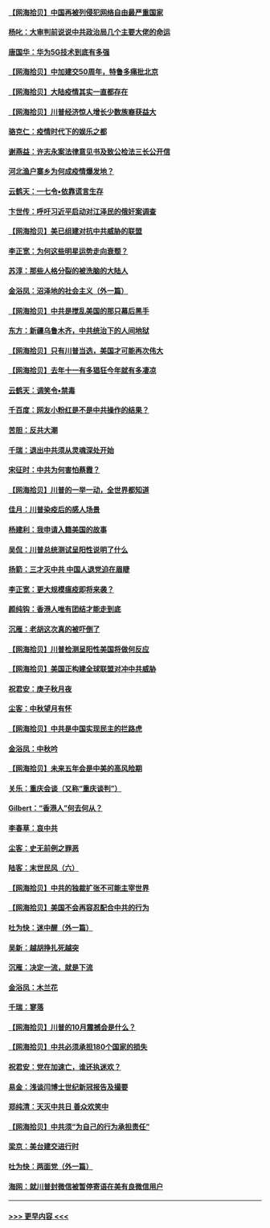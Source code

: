 #### [【网海拾贝】中国再被列侵犯网络自由最严重国家](../pages/nsc993/n12479643.md?t=10170102) 
#### [杨叱：大审判前说说中共政治局几个主要大佬的命运](../pages/nsc993/n12477527.md?t=10170102) 
#### [唐国华：华为5G技术到底有多强](../pages/nsc993/n12477483.md?t=10170102) 
#### [【网海拾贝】中加建交50周年，特鲁多痛批北京](../pages/nsc993/n12476892.md?t=10170102) 
#### [【网海拾贝】大陆疫情其实一直都存在](../pages/nsc993/n12473948.md?t=10170102) 
#### [【网海拾贝】川普经济惊人增长少数族裔获益大](../pages/nsc993/n12471565.md?t=10170102) 
#### [骆克仁：疫情时代下的娱乐之都](../pages/nsc993/n12471312.md?t=10170102) 
#### [谢燕益：许志永案法律意见书及致公检法三长公开信](../pages/nsc993/n12470870.md?t=10170102) 
#### [河北渔户寨乡为何成疫情爆发地？](../pages/nsc993/n12464936.md?t=10170102) 
#### [云鹤天：一七令▪依靠谎言生存](../pages/nsc993/n12470034.md?t=10170102) 
#### [卞世传：呼吁习近平启动对江泽民的俄奸案调查](../pages/nsc993/n12469722.md?t=10170102) 
#### [【网海拾贝】美已组建对抗中共威胁的联盟](../pages/nsc993/n12469018.md?t=10170102) 
#### [李正宽：为何这些明星运势走向衰颓？](../pages/nsc993/n12468730.md?t=10170102) 
#### [苏淳：那些人格分裂的被洗脑的大陆人](../pages/nsc993/n12467858.md?t=10170102) 
#### [金浴凤：沼泽地的社会主义（外一篇）](../pages/nsc993/n12467792.md?t=10170102) 
#### [【网海拾贝】中共是搅乱美国的那只幕后黑手](../pages/nsc993/n12467700.md?t=10170102) 
#### [东方：新疆乌鲁木齐，中共统治下的人间地狱](../pages/nsc993/n12466075.md?t=10170102) 
#### [【网海拾贝】只有川普当选，美国才可能再次伟大](../pages/nsc993/n12466013.md?t=10170102) 
#### [【网海拾贝】去年十一有多猖狂今年就有多凄凉](../pages/nsc993/n12463649.md?t=10170102) 
#### [云鹤天：调笑令▪禁毒](../pages/nsc993/n12462975.md?t=10170102) 
#### [千百度：网友小粉红是不是中共操作的结果？](../pages/nsc993/n12461025.md?t=10170102) 
#### [苦胆：反共大潮](../pages/nsc993/n12459469.md?t=10170102) 
#### [千瑞：退出中共须从灵魂深处开始](../pages/nsc993/n12459437.md?t=10170102) 
#### [宋征时：中共为何害怕蔡霞？](../pages/nsc993/n12459097.md?t=10170102) 
#### [【网海拾贝】川普的一举一动，全世界都知道](../pages/nsc993/n12458825.md?t=10170102) 
#### [佳月：川普染疫后的感人场景](../pages/nsc993/n12456994.md?t=10170102) 
#### [杨建利：我申请入籍美国的故事](../pages/nsc993/n12455635.md?t=10170102) 
#### [吴侃：川普总统测试呈阳性说明了什么](../pages/nsc993/n12451869.md?t=10170102) 
#### [扬箭：三才灭中共 中国人退党迫在眉睫](../pages/nsc993/n12451842.md?t=10170102) 
#### [李正宽：更大规模瘟疫即将来袭？](../pages/nsc993/n12451455.md?t=10170102) 
#### [颜纯钩：香港人唯有团结才能走到底](../pages/nsc993/n12450870.md?t=10170102) 
#### [沉雁：老胡这次真的被吓倒了](../pages/nsc993/n12449796.md?t=10170102) 
#### [【网海拾贝】川普检测呈阳性美国将做何反应](../pages/nsc993/n12449042.md?t=10170102) 
#### [【网海拾贝】美国正构建全球联盟对冲中共威胁](../pages/nsc993/n12446580.md?t=10170102) 
#### [祝君安：庚子秋月夜](../pages/nsc993/n12445870.md?t=10170102) 
#### [尘客：中秋望月有怀](../pages/nsc993/n12444632.md?t=10170102) 
#### [【网海拾贝】中共是中国实现民主的拦路虎](../pages/nsc993/n12443573.md?t=10170102) 
#### [金浴凤：中秋吟](../pages/nsc993/n12441773.md?t=10170102) 
#### [【网海拾贝】未来五年会是中美的高风险期](../pages/nsc993/n12440760.md?t=10170102) 
#### [关乐：重庆会谈（又称“重庆谈判”）](../pages/nsc993/n12437525.md?t=10170102) 
#### [Gilbert：“香港人”何去何从？](../pages/nsc993/n12435894.md?t=10170102) 
#### [李春草：哀中共](../pages/nsc993/n12435874.md?t=10170102) 
#### [尘客：史无前例之罪恶](../pages/nsc993/n12435762.md?t=10170102) 
#### [陆客：末世民风（六）](../pages/nsc993/n12435354.md?t=10170102) 
#### [【网海拾贝】中共的独裁扩张不可能主宰世界](../pages/nsc993/n12435151.md?t=10170102) 
#### [【网海拾贝】美国不会再容忍配合中共的行为](../pages/nsc993/n12433808.md?t=10170102) 
#### [吐为快：迷中醒（外一篇）](../pages/nsc993/n12433585.md?t=10170102) 
#### [吴新：越胡挣扎死越突](../pages/nsc993/n12433562.md?t=10170102) 
#### [沉雁：决定一流，就是下流](../pages/nsc993/n12432128.md?t=10170102) 
#### [金浴凤：木兰花](../pages/nsc993/n12432124.md?t=10170102) 
#### [千瑞：寥落](../pages/nsc993/n12432071.md?t=10170102) 
#### [【网海拾贝】川普的10月震撼会是什么？](../pages/nsc993/n12431624.md?t=10170102) 
#### [【网海拾贝】中共必须承担180个国家的损失](../pages/nsc993/n12428893.md?t=10170102) 
#### [祝君安：党在加速亡，谁还执迷欢？](../pages/nsc993/n12428652.md?t=10170102) 
#### [易金：浅谈闫博士世纪新冠报告及撮要](../pages/nsc993/n12426822.md?t=10170102) 
#### [郑纯清：天灭中共日 善众欢笑中](../pages/nsc993/n12426784.md?t=10170102) 
#### [【网海拾贝】中共须“为自己的行为承担责任”](../pages/nsc993/n12426067.md?t=10170102) 
#### [梁京：美台建交进行时](../pages/nsc993/n12424066.md?t=10170102) 
#### [吐为快：两面党（外一篇）](../pages/nsc993/n12424043.md?t=10170102) 
#### [海网：就川普封微信被暂停寄语在美有良微信用户](../pages/nsc993/n12424021.md?t=10170102) 

----
#### [ >>> 更早内容 <<< ](../indexes/nsc993-earlier.md)
